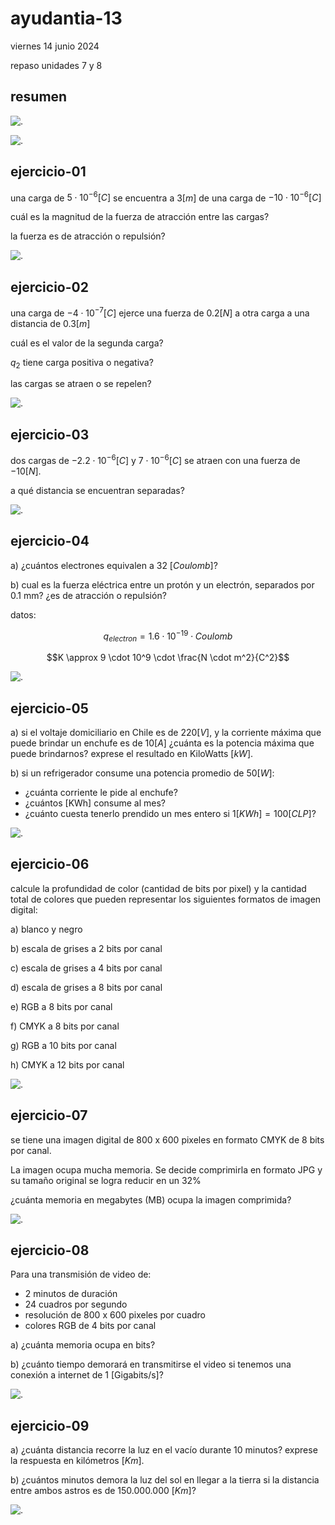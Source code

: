 # ayudantia-13

viernes 14 junio 2024

repaso unidades 7 y 8

## resumen

![.](./img/ayud-11-0.jpg)

![.](./img/ayud-10-1.jpg)

## ejercicio-01

una carga de $5 \cdot 10^{-6} [C]$ se encuentra a $3 [m]$ de una carga de $-10\cdot10^{-6} [C]$

cuál es la magnitud de la fuerza de atracción entre las cargas?

la fuerza es de atracción o repulsión?

![.](./img/ayud-11-1.jpg)

## ejercicio-02

una carga de $-4 \cdot 10^{-7} [C]$ ejerce una fuerza de $0.2 [N]$ a otra carga a una distancia de $0.3 [m]$

cuál es el valor de la segunda carga?

$q_2$ tiene carga positiva o negativa?

las cargas se atraen o se repelen?

![.](./img/ayud-11-2.jpg)

## ejercicio-03

dos cargas de $-2.2 \cdot 10^{-6} [C]$ y $7\cdot10^{-6} [C]$ se atraen con una fuerza de $-10[N]$.

a qué distancia se encuentran separadas?

![.](./img/ayud-11-3.jpg)

## ejercicio-04

a) ¿cuántos electrones equivalen a $32 \ [Coulomb]$?

b) cual es la fuerza eléctrica entre un protón y un electrón, separados por 0.1 mm? ¿es de atracción o repulsión?

datos:

$$q_{electron} = 1.6 \cdot 10^{-19} \cdot Coulomb$$

$$K \approx 9 \cdot 10^9 \cdot \frac{N \cdot m^2}{C^2}$$

![.](./img/ayud-11-4.jpg)

## ejercicio-05

a) si el voltaje domiciliario en Chile es de $220 [V]$, y la corriente máxima que puede brindar un enchufe es de $10 [A]$ ¿cuánta es la potencia máxima que puede brindarnos? exprese el resultado en KiloWatts $[kW]$.

b) si un refrigerador consume una potencia promedio de $50 [W]$:

- ¿cuánta corriente le pide al enchufe?
- ¿cuántos [KWh] consume al mes?
- ¿cuánto cuesta tenerlo prendido un mes entero si $1[KWh] = 100 [CLP]$?

![.](./img/ayud-11-5.jpg)

## ejercicio-06

calcule la profundidad de color (cantidad de bits por pixel) y la cantidad total de colores que pueden representar los siguientes formatos de imagen digital:

a) blanco y negro

b) escala de grises a 2 bits por canal

c) escala de grises a 4 bits por canal

d) escala de grises a 8 bits por canal

e) RGB a 8 bits por canal

f) CMYK a 8 bits por canal

g) RGB a 10 bits por canal

h) CMYK a 12 bits por canal

![.](./img/ayud-11-6.jpg)

## ejercicio-07

se tiene una imagen digital de 800 x 600 pixeles en formato CMYK de 8 bits por canal.

La imagen ocupa mucha memoria. Se decide comprimirla en formato JPG y su tamaño original se logra reducir en un 32%

¿cuánta memoria en megabytes (MB) ocupa la imagen comprimida?

![.](./img/ayud-11-7.jpg)

## ejercicio-08

Para una transmisión de video de:

- 2 minutos de duración
- 24 cuadros por segundo
- resolución de 800 x 600 pixeles por cuadro
- colores RGB de 4 bits por canal

a) ¿cuánta memoria ocupa en bits?

b) ¿cuánto tiempo demorará en transmitirse el video si tenemos una conexión a internet de 1 [Gigabits/s]?

![.](./img/ayud-11-8.jpg)

## ejercicio-09

a) ¿cuánta distancia recorre la luz en el vacío durante 10 minutos? exprese la respuesta en kilómetros $[Km]$.

b) ¿cuántos minutos demora la luz del sol en llegar a la tierra si la distancia entre ambos astros es de $150.000.000 \ [Km]$?

![.](./img/ayud-11-9.jpg)
